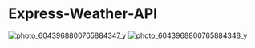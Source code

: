 # Express-Weather-API
![photo_6043968800765884347_y](https://user-images.githubusercontent.com/79543679/184818090-4493d875-649b-4deb-9112-b52becf9e587.jpeg)
![photo_6043968800765884348_y](https://user-images.githubusercontent.com/79543679/184818084-113518f4-0dc3-4018-87c1-9433ffef38a9.jpeg)


